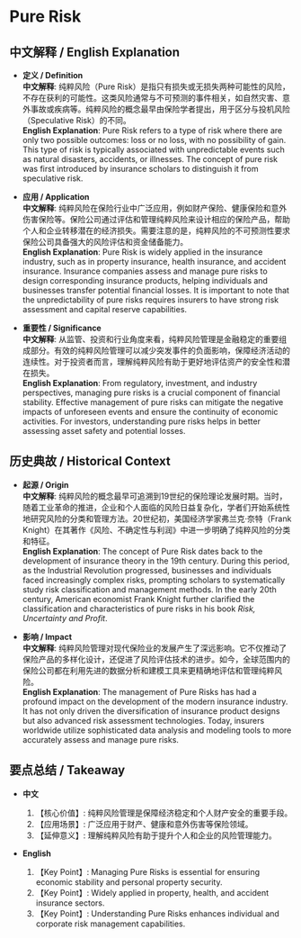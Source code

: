 # Pure Risk

## 中文解释 / English Explanation

* **定义 / Definition**  
  **中文解释**: 纯粹风险（Pure Risk）是指只有损失或无损失两种可能性的风险，不存在获利的可能性。这类风险通常与不可预测的事件相关，如自然灾害、意外事故或疾病等。纯粹风险的概念最早由保险学者提出，用于区分与投机风险（Speculative Risk）的不同。  
  **English Explanation**: Pure Risk refers to a type of risk where there are only two possible outcomes: loss or no loss, with no possibility of gain. This type of risk is typically associated with unpredictable events such as natural disasters, accidents, or illnesses. The concept of pure risk was first introduced by insurance scholars to distinguish it from speculative risk.

* **应用 / Application**  
  **中文解释**: 纯粹风险在保险行业中广泛应用，例如财产保险、健康保险和意外伤害保险等。保险公司通过评估和管理纯粹风险来设计相应的保险产品，帮助个人和企业转移潜在的经济损失。需要注意的是，纯粹风险的不可预测性要求保险公司具备强大的风险评估和资金储备能力。  
  **English Explanation**: Pure Risk is widely applied in the insurance industry, such as in property insurance, health insurance, and accident insurance. Insurance companies assess and manage pure risks to design corresponding insurance products, helping individuals and businesses transfer potential financial losses. It is important to note that the unpredictability of pure risks requires insurers to have strong risk assessment and capital reserve capabilities.

* **重要性 / Significance**  
  **中文解释**: 从监管、投资和行业角度来看，纯粹风险管理是金融稳定的重要组成部分。有效的纯粹风险管理可以减少突发事件的负面影响，保障经济活动的连续性。对于投资者而言，理解纯粹风险有助于更好地评估资产的安全性和潜在损失。  
  **English Explanation**: From regulatory, investment, and industry perspectives, managing pure risks is a crucial component of financial stability. Effective management of pure risks can mitigate the negative impacts of unforeseen events and ensure the continuity of economic activities. For investors, understanding pure risks helps in better assessing asset safety and potential losses.

## 历史典故 / Historical Context

* **起源 / Origin**  
  **中文解释**: 纯粹风险的概念最早可追溯到19世纪的保险理论发展时期。当时，随着工业革命的推进，企业和个人面临的风险日益复杂化，学者们开始系统性地研究风险的分类和管理方法。20世纪初，美国经济学家弗兰克·奈特（Frank Knight）在其著作《风险、不确定性与利润》中进一步明确了纯粹风险的分类和特征。  
  **English Explanation**: The concept of Pure Risk dates back to the development of insurance theory in the 19th century. During this period, as the Industrial Revolution progressed, businesses and individuals faced increasingly complex risks, prompting scholars to systematically study risk classification and management methods. In the early 20th century, American economist Frank Knight further clarified the classification and characteristics of pure risks in his book *Risk, Uncertainty and Profit*.

* **影响 / Impact**  
  **中文解释**: 纯粹风险管理对现代保险业的发展产生了深远影响。它不仅推动了保险产品的多样化设计，还促进了风险评估技术的进步。如今，全球范围内的保险公司都在利用先进的数据分析和建模工具来更精确地评估和管理纯粹风险。  
  **English Explanation**: The management of Pure Risks has had a profound impact on the development of the modern insurance industry. It has not only driven the diversification of insurance product designs but also advanced risk assessment technologies. Today, insurers worldwide utilize sophisticated data analysis and modeling tools to more accurately assess and manage pure risks.

## 要点总结 / Takeaway

* **中文**  
  1. 【核心价值】:  纯粹风险管理是保障经济稳定和个人财产安全的重要手段。
  2. 【应用场景】:  广泛应用于财产、健康和意外伤害等保险领域。
  3. 【延伸意义】:  理解纯粹风险有助于提升个人和企业的风险管理能力。

* **English**  
  1. 【Key Point】: Managing Pure Risks is essential for ensuring economic stability and personal property security.
  2. 【Key Point】: Widely applied in property, health, and accident insurance sectors.
  3. 【Key Point】: Understanding Pure Risks enhances individual and corporate risk management capabilities.